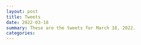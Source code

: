 ```yaml
---
layout: post
title: Tweets
date: 2022-03-18
summary: These are the tweets for March 18, 2022.
categories:
---
```


